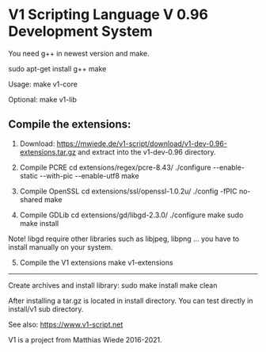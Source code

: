 # V1 Scripting Language V 0.96 Development System

You need g++ in newest version and make.

sudo apt-get install g++ make

Usage:
make v1-core

Optional:
make v1-lib

Compile the extensions:
-----------------------

1. Download: https://mwiede.de/v1-script/download/v1-dev-0.96-extensions.tar.gz
and extract into the v1-dev-0.96 directory.

2. Compile PCRE
cd extensions/regex/pcre-8.43/
./configure  --enable-static --with-pic --enable-utf8
make

3. Compile OpenSSL
cd extensions/ssl/openssl-1.0.2u/
./config -fPIC no-shared
make

4. Compile GDLib
cd extensions/gd/libgd-2.3.0/
./configure 
make 
sudo make install

Note! libgd require other libraries such as libjpeg, libpng ... you have to install manually on your system.

5. Compile the V1 extensions
make v1-extensions

---------------------

Create archives and install library:
sudo make install
make clean

After installing a tar.gz is located in install directory.
You can test directly in install/v1 sub directory.

See also: https://www.v1-script.net

V1 is a project from Matthias Wiede 2016-2021.
